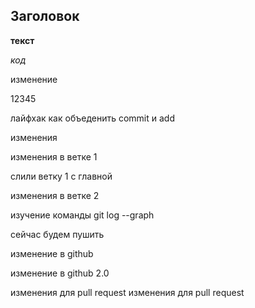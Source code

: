 ## Заголовок ##

__текст__

_код_

изменение 

12345

лайфхак как объеденить commit и add

изменения 

изменения в ветке 1

слили ветку 1 с главной

изменения в ветке 2

изучение команды git log --graph

сейчас будем пушить

изменение в github

изменение в github 2.0

изменения для pull request
изменения для pull request